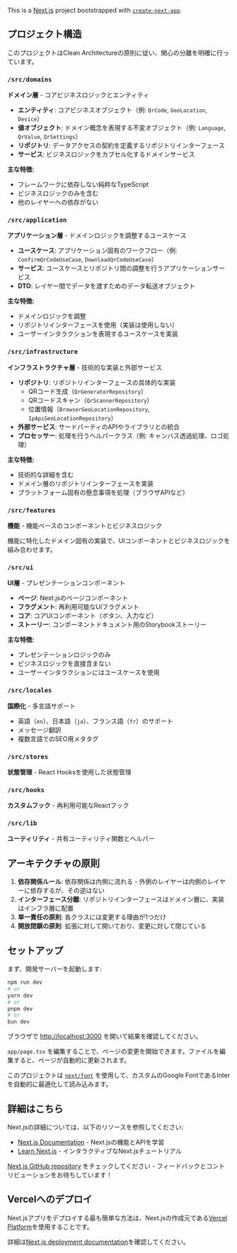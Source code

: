 This is a [Next.js](https://nextjs.org/) project bootstrapped with [`create-next-app`](https://github.com/vercel/next.js/tree/canary/packages/create-next-app).

## プロジェクト構造

このプロジェクトはClean Architectureの原則に従い、関心の分離を明確に行っています。

### `/src/domains`

**ドメイン層** - コアビジネスロジックとエンティティ

- **エンティティ**: コアビジネスオブジェクト（例: `QrCode`, `GeoLocation`, `Device`）
- **値オブジェクト**: ドメイン概念を表現する不変オブジェクト（例: `Language`, `QrValue`, `QrSettings`）
- **リポジトリ**: データアクセスの契約を定義するリポジトリインターフェース
- **サービス**: ビジネスロジックをカプセル化するドメインサービス

**主な特徴:**

- フレームワークに依存しない純粋なTypeScript
- ビジネスロジックのみを含む
- 他のレイヤーへの依存がない

### `/src/application`

**アプリケーション層** - ドメインロジックを調整するユースケース

- **ユースケース**: アプリケーション固有のワークフロー（例: `ConfirmQrCodeUseCase`, `DownloadQrCodeUseCase`）
- **サービス**: ユースケースとリポジトリ間の調整を行うアプリケーションサービス
- **DTO**: レイヤー間でデータを渡すためのデータ転送オブジェクト

**主な特徴:**

- ドメインロジックを調整
- リポジトリインターフェースを使用（実装は使用しない）
- ユーザーインタラクションを表現するユースケースを実装

### `/src/infrastructure`

**インフラストラクチャ層** - 技術的な実装と外部サービス

- **リポジトリ**: リポジトリインターフェースの具体的な実装
  - QRコード生成（`QrGeneratorRepository`）
  - QRコードスキャン（`QrScannerRepository`）
  - 位置情報（`BrowserGeoLocationRepository`, `IpApiGeoLocationRepository`）
- **外部サービス**: サードパーティのAPIやライブラリとの統合
- **プロセッサー**: 処理を行うヘルパークラス（例: キャンバス透過処理、ロゴ処理）

**主な特徴:**

- 技術的な詳細を含む
- ドメイン層のリポジトリインターフェースを実装
- プラットフォーム固有の懸念事項を処理（ブラウザAPIなど）

### `/src/features`

**機能** - 機能ベースのコンポーネントとビジネスロジック

機能に特化したドメイン固有の実装で、UIコンポーネントとビジネスロジックを組み合わせます。

### `/src/ui`

**UI層** - プレゼンテーションコンポーネント

- **ページ**: Next.jsのページコンポーネント
- **フラグメント**: 再利用可能なUIフラグメント
- **コア**: コアUIコンポーネント（ボタン、入力など）
- **ストーリー**: コンポーネントドキュメント用のStorybookストーリー

**主な特徴:**

- プレゼンテーションロジックのみ
- ビジネスロジックを直接含まない
- ユーザーインタラクションにはユースケースを使用

### `/src/locales`

**国際化** - 多言語サポート

- 英語（`en`）、日本語（`ja`）、フランス語（`fr`）のサポート
- メッセージ翻訳
- 複数言語でのSEO用メタタグ

### `/src/stores`

**状態管理** - React Hooksを使用した状態管理

### `/src/hooks`

**カスタムフック** - 再利用可能なReactフック

### `/src/lib`

**ユーティリティ** - 共有ユーティリティ関数とヘルパー

## アーキテクチャの原則

1. **依存関係ルール**: 依存関係は内側に流れる - 外側のレイヤーは内側のレイヤーに依存するが、その逆はない
2. **インターフェース分離**: リポジトリインターフェースはドメイン層に、実装はインフラ層に配置
3. **単一責任の原則**: 各クラスには変更する理由が1つだけ
4. **開放閉鎖の原則**: 拡張に対して開いており、変更に対して閉じている

## セットアップ

まず、開発サーバーを起動します:

```bash
npm run dev
# or
yarn dev
# or
pnpm dev
# or
bun dev
```

ブラウザで [http://localhost:3000](http://localhost:3000) を開いて結果を確認してください。

`app/page.tsx` を編集することで、ページの変更を開始できます。ファイルを編集すると、ページが自動的に更新されます。

このプロジェクトは [`next/font`](https://nextjs.org/docs/basic-features/font-optimization) を使用して、カスタムのGoogle FontであるInterを自動的に最適化して読み込みます。

## 詳細はこちら

Next.jsの詳細については、以下のリソースを参照してください:

- [Next.js Documentation](https://nextjs.org/docs) - Next.jsの機能とAPIを学習
- [Learn Next.js](https://nextjs.org/learn) - インタラクティブなNext.jsチュートリアル

[Next.js GitHub repository](https://github.com/vercel/next.js/) をチェックしてください - フィードバックとコントリビューションをお待ちしています！

## Vercelへのデプロイ

Next.jsアプリをデプロイする最も簡単な方法は、Next.jsの作成元である[Vercel Platform](https://vercel.com/new?utm_medium=default-template&filter=next.js&utm_source=create-next-app&utm_campaign=create-next-app-readme)を使用することです。

詳細は[Next.js deployment documentation](https://nextjs.org/docs/deployment)を確認してください。
